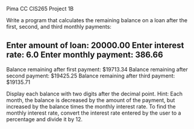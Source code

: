 Pima CC CIS265 Project 1B

Write a program that calculates the remaining balance on a loan after the first, second, and third monthly payments:

 Enter amount of loan: 20000.00
 Enter interest rate: 6.0
 Enter monthly payment: 386.66
 -----------------------------
 Balance remaining after first payment: $19713.34
 Balance remaining after second payment: $19425.25
 Balance remaining after third payment: $19135.71

Display each balance with two digits after the decimal point. Hint: Each month, the balance is decreased by the amount of the payment, but 
increased by the balance times the monthly interest rate. To find the monthly interest rate, convert the interest rate entered by the user 
to a percentage and divide it by 12.
